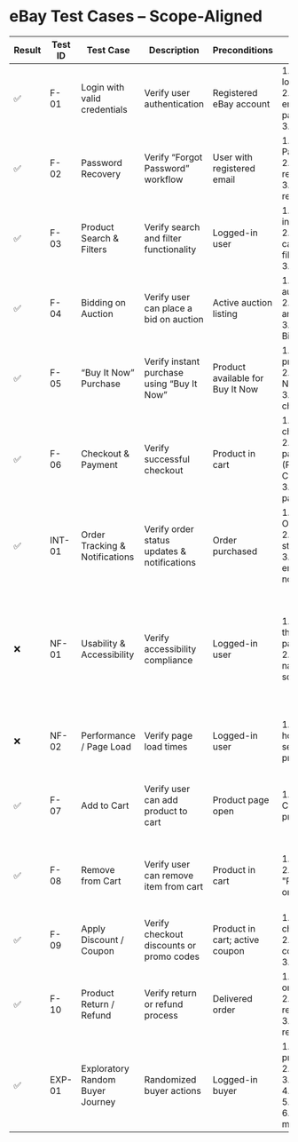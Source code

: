 # eBay Test Cases – Scope-Aligned

| Result | Test ID | Test Case                        | Description                                      | Preconditions              | Steps                                                                                   | Expected Result                                              | Type                              | Priority |
|--------|---------|----------------------------------|--------------------------------------------------|----------------------------|------------------------------------------------------------------------------------------|----------------------------------------------------------------|-----------------------------------|----------|
| ✅     | F-01    | Login with valid credentials     | Verify user authentication                       | Registered eBay account     | 1. Navigate to login page<br>2. Enter valid email & password<br>3. Click "Login"        | User successfully logged in                                    | Functional / Manual / Automation | Critical |
| ✅     | F-02    | Password Recovery                | Verify “Forgot Password” workflow                | User with registered email  | 1. Click "Forgot Password"<br>2. Enter registered email<br>3. Follow recovery link      | Password reset email sent; user can reset password            | Functional / Manual              | High     |
| ✅     | F-03    | Product Search & Filters         | Verify search and filter functionality           | Logged-in user              | 1. Enter keyword in search bar<br>2. Apply category & price filters<br>3. Sort results  | Results match search & filters                                 | Functional / Manual / Automation | Critical |
| ✅     | F-04    | Bidding on Auction               | Verify user can place a bid on auction           | Active auction listing      | 1. Navigate to auction page<br>2. Enter bid amount<br>3. Click "Place Bid"              | Bid accepted; confirmation displayed; bid reflected in listing | Functional / Manual / Automation | Critical |
| ✅     | F-05    | “Buy It Now” Purchase            | Verify instant purchase using “Buy It Now”       | Product available for Buy It Now | 1. Navigate to product page<br>2. Click "Buy It Now"<br>3. Complete checkout       | Order confirmed immediately; payment processed                | Functional / Manual / Automation | Critical |
| ✅     | F-06    | Checkout & Payment               | Verify successful checkout                       | Product in cart             | 1. Go to checkout<br>2. Select payment method (PayPal/Credit Card)<br>3. Complete payment | Order confirmation displayed; payment successful              | Functional / Manual / Automation | Critical |
| ✅     | INT-01  | Order Tracking & Notifications   | Verify order status updates & notifications      | Order purchased             | 1. Go to "My Orders"<br>2. View order status<br>3. Verify email/push/SMS notification  | Correct status displayed; notifications received              | Integration / Manual             | High     |
| ❌     | NF-01   | Usability & Accessibility        | Verify accessibility compliance                  | Logged-in user              | 1. Navigate through key pages<br>2. Test keyboard navigation & screen reader           | Pages navigable via keyboard; some elements are duplicated in a screen reader; text readable | Non-Functional / Manual          | Medium   |
| ❌     | NF-02   | Performance / Page Load          | Verify page load times                           | Logged-in user              | 1. Navigate to homepage, search page, product page                                     | Pages doesn't load within acceptable threshold  | Non-Functional / Manual / Automation | High     |
| ✅     | F-07    | Add to Cart                      | Verify user can add product to cart              | Product page open           | 1. Click "Add to Cart" on a product page                                                | Product appears in cart with correct quantity and price        | Functional / Manual / Automation | Critical |
| ✅     | F-08    | Remove from Cart                 | Verify user can remove item from cart            | Product in cart             | 1. Go to cart<br>2. Click "Remove/Delete" on a product                                 | Product removed; cart updates correctly; totals recalculated   | Functional / Manual / Automation | Critical |
| ✅     | F-09    | Apply Discount / Coupon          | Verify checkout discounts or promo codes         | Product in cart; active coupon | 1. Go to checkout<br>2. Enter coupon code<br>3. Apply                              | Discount applied; total price updated correctly                | Functional / Manual / Automation | Medium   |
| ✅     | F-10    | Product Return / Refund          | Verify return or refund process                  | Delivered order             | 1. Navigate to order<br>2. Request return/refund<br>3. Submit request                  | Return request processed; refund issued correctly              | Functional / Manual / Automation | High     |
| ✅     | EXP-01  | Exploratory Random Buyer Journey | Randomized buyer actions                         | Logged-in buyer             | 1. Search products<br>2. Add to cart<br>3. Place bid<br>4. Buy It Now<br>5. Checkout<br>6. Send messages | No crashes; all flows behave correctly | Exploratory / Manual             | Medium   |
